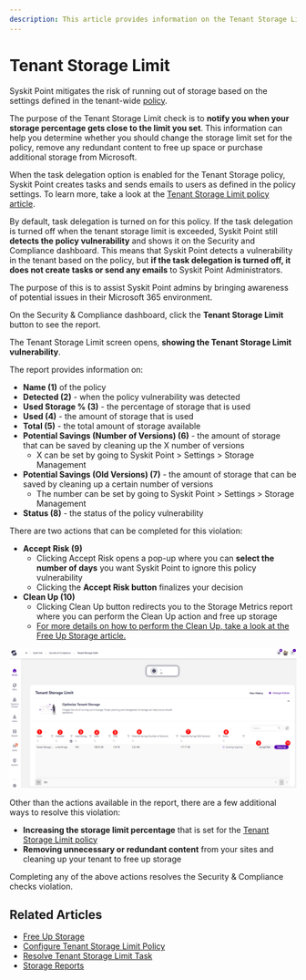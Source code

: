 ```yaml
---
description: This article provides information on the Tenant Storage Limit report.
---
```



# Tenant Storage Limit

Syskit Point mitigates the risk of running out of storage based on the settings defined in the tenant-wide [policy](../automated-workflows/tenant-storage-admin.md). 

The purpose of the Tenant Storage Limit check is to **notify you when your storage percentage gets close to the limit you set**. This information can help you determine whether you should change the storage limit set for the policy, remove any redundant content to free up space or purchase additional storage from Microsoft.

When the task delegation option is enabled for the Tenant Storage policy, Syskit Point creates tasks and sends emails to users as defined in the policy settings.
To learn more, take a look at the [Tenant Storage Limit policy article](../../governance-and-automation/automated-workflows/tenant-storage-admin.md).

By default, task delegation is turned on for this policy. If the task delegation is turned off when the tenant storage limit is exceeded, Syskit Point still **detects the policy vulnerability** and shows it on the Security and Compliance dashboard. This means that Syskit Point detects a vulnerability in the tenant based on the policy, but **if the task delegation is turned off, it does not create tasks or send any emails** to Syskit Point Administrators. 

The purpose of this is to assist Syskit Point admins by
bringing awareness of potential issues in their Microsoft 365 environment. 

On the Security & Compliance dashboard, click the **Tenant Storage Limit** button to see the report.

The Tenant Storage Limit screen opens, **showing the Tenant Storage Limit vulnerability**.

The report provides information on:
  * **Name (1)** of the policy
  * **Detected (2)** - when the policy vulnerability was detected
  * **Used Storage % (3)** - the percentage of storage that is used
  * **Used (4)** - the amount of storage that is used
  * **Total (5)** - the total amount of storage available
  * **Potential Savings (Number of Versions) (6)** - the amount of storage that can be saved by cleaning up the X number of versions
    * X can be set by going to Syskit Point > Settings > Storage Management 
  * **Potential Savings (Old Versions) (7)** - the amount of storage that can be saved by cleaning up a certain number of versions
    * The number can be set by going to Syskit Point > Settings > Storage Management 
  * **Status (8)** - the status of the policy vulnerability

There are two actions that can be completed for this violation:
 * **Accept Risk (9)**
   * Clicking Accept Risk opens a pop-up where you can **select the number of days** you want Syskit Point to ignore this policy vulnerability
   * Clicking the **Accept Risk button** finalizes your decision
 * **Clean Up (10)** 
   * Clicking Clean Up button redirects you to the Storage Metrics report where you can perform the Clean Up action and free up storage 
    * [For more details on how to perform the Clean Up, take a look at the Free Up Storage article.](../../storage-management/free-up-storage.md)

![Tenant Storage Limit - Security & Compliance checks report](../../../static/img/security-compliance-checks-tenant-storage-limits.png)

Other than the actions available in the report, there are a few additional ways to resolve this violation:
  * **Increasing the storage limit percentage** that is set for the [Tenant Storage Limit policy](../automated-workflows/tenant-storage-admin.md)
  * **Removing unnecessary or redundant content** from your sites and cleaning up your tenant to free up storage

Completing any of the above actions resolves the Security & Compliance checks violation. 

## Related Articles

* [Free Up Storage](../../storage-management/free-up-storage.md)
* [Configure Tenant Storage Limit Policy](../../governance-and-automation/automated-workflows/tenant-storage-admin.md)
* [Resolve Tenant Storage Limit Task](../../point-collaborators/resolve-governance-tasks/tenant-storage-limit.md)
* [Storage Reports](../../storage-management/storage-reports.md)